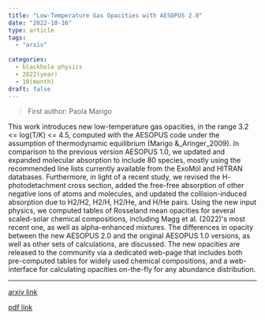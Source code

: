 ```yaml
---
title: "Low-Temperature Gas Opacities with AESOPUS 2.0"
date: "2022-10-16"
type: article
tags:
  - "arxiv"
  
categories:
  - blackhole physics
  - 2022(year)
  - 10(month)
draft: false
---
```

> First author: Paola Marigo

 This work introduces new low-temperature gas opacities, in the range 3.2 <=
log(T/K) <= 4.5, computed with the AESOPUS code under the assumption of
thermodynamic equilibrium (Marigo &_Aringer_2009). In comparison to the
previous version AESOPUS 1.0, we updated and expanded molecular absorption to
include 80 species, mostly using the recommended line lists currently available
from the ExoMol and HITRAN databases. Furthermore, in light of a recent study,
we revised the H- photodetachment cross section, added the free-free absorption
of other negative ions of atoms and molecules, and updated the
collision-induced absorption due to H2/H2, H2/H, H2/He, and H/He pairs. Using
the new input physics, we computed tables of Rosseland mean opacities for
several scaled-solar chemical compositions, including Magg et al. (2022)'s most
recent one, as well as alpha-enhanced mixtures. The differences in opacity
between the new AESOPUS 2.0 and the original AESOPUS 1.0 versions, as well as
other sets of calculations, are discussed. The new opacities are released to
the community via a dedicated web-page that includes both pre-computed tables
for widely used chemical compositions, and a web-interface for calculating
opacities on-the-fly for any abundance distribution.

---
[arxiv link](http://arxiv.org/abs/2210.08587v1)

[pdf link](http://arxiv.org/pdf/2210.08587v1)